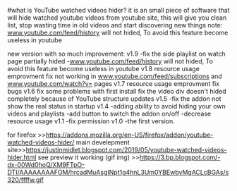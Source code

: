 #what is YouTube watched videos hider?
it is an small piece of software that will hide watched youtube videos from youtube site, this will give you clean list, stop 
wasting time in old videos and start discovering new things
note: www.youtube.com/feed/history will not hided, To avoid this feature become useless in youtube

new version with so much improvement:
v1.9
-fix the side playlist on watch page partially hided
-www.youtube.com/feed/history will not hided, To avoid this feature become useless in youtube
v1.8
resource usage emprovment
fix not working in www.youtube.com/feed/subscriptions and www.youtube.com/watch?v= pages
v1.7
resource usage emprovment
fix bugs
v1.6
fix some problems with first install
fix the video div doesn't hided completely because of YouTube structure updates
v1.5
-fix the addon not show the real status in startup
v1.4
-adding ability to avoid hiding your own videos and playlists
-add button to switch the addon on/off
-decrease resource usage
v1.1
-fix permission
v1.0
-the first version.

for firefox >>https://addons.mozilla.org/en-US/firefox/addon/youtube-watched-videos-hider/
main develepment site>>https://justinmidlet.blogspot.com/2019/05/youtube-watched-videos-hider.html
see preview it working (gif img) >>https://3.bp.blogspot.com/-dx-00Wd0hoQ/XM9FTpO-DTI/AAAAAAAAFOM/hrcadMuAsgINpt1g4hnL3Um0YBEwbyMgACLcBGAs/s320/ffffw.gif
